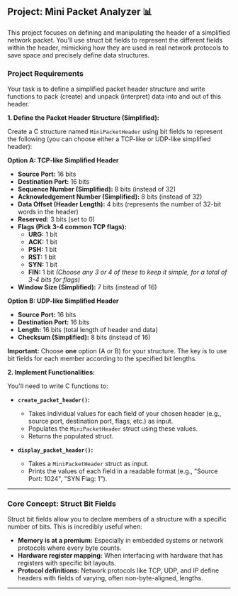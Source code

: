 ## Project: Mini Packet Analyzer 📊

This project focuses on defining and manipulating the header of a simplified network packet. You'll use struct bit fields to represent the different fields within the header, mimicking how they are used in real network protocols to save space and precisely define data structures.

### Project Requirements

Your task is to define a simplified packet header structure and write functions to pack (create) and unpack (interpret) data into and out of this header.

**1. Define the Packet Header Structure (Simplified):**

   Create a C structure named `MiniPacketHeader` using bit fields to represent the following (you can choose either a TCP-like or UDP-like simplified header):

   **Option A: TCP-like Simplified Header**
   * **Source Port:** 16 bits
   * **Destination Port:** 16 bits
   * **Sequence Number (Simplified):** 8 bits (instead of 32)
   * **Acknowledgement Number (Simplified):** 8 bits (instead of 32)
   * **Data Offset (Header Length):** 4 bits (represents the number of 32-bit words in the header)
   * **Reserved:** 3 bits (set to 0)
   * **Flags (Pick 3-4 common TCP flags):**
        * **URG:** 1 bit
        * **ACK:** 1 bit
        * **PSH:** 1 bit
        * **RST:** 1 bit
        * **SYN:** 1 bit
        * **FIN:** 1 bit
        *(Choose any 3 or 4 of these to keep it simple, for a total of 3-4 bits for flags)*
   * **Window Size (Simplified):** 7 bits (instead of 16)

   **Option B: UDP-like Simplified Header**
   * **Source Port:** 16 bits
   * **Destination Port:** 16 bits
   * **Length:** 16 bits (total length of header and data)
   * **Checksum (Simplified):** 8 bits (instead of 16)

   **Important:** Choose **one** option (A or B) for your structure. The key is to use bit fields for each member according to the specified bit lengths.

**2. Implement Functionalities:**

   You'll need to write C functions to:

   * **`create_packet_header()`:**
        * Takes individual values for each field of your chosen header (e.g., source port, destination port, flags, etc.) as input.
        * Populates the `MiniPacketHeader` struct using these values.
        * Returns the populated struct.

   * **`display_packet_header()`:**
        * Takes a `MiniPacketHeader` struct as input.
        * Prints the values of each field in a readable format (e.g., "Source Port: 1024", "SYN Flag: 1").

---

### Core Concept: Struct Bit Fields

Struct bit fields allow you to declare members of a structure with a specific number of bits. This is incredibly useful when:

* **Memory is at a premium:** Especially in embedded systems or network protocols where every byte counts.
* **Hardware register mapping:** When interfacing with hardware that has registers with specific bit layouts.
* **Protocol definitions:** Network protocols like TCP, UDP, and IP define headers with fields of varying, often non-byte-aligned, lengths.

---


